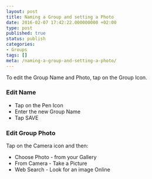 ```yaml
---
layout: post
title: Naming a Group and setting a Photo
date: 2016-02-07 17:42:22.000000000 +02:00
type: post
published: true
status: publish
categories:
- Groups
tags: []
meta: /naming-a-group-and-setting-a-photo/
---
```


To edit the Group Name and Photo, tap on the Group Icon.

### Edit Name

* Tap on the Pen Icon
* Enter the new Group Name
* Tap SAVE

### Edit Group Photo

Tap on the Camera icon and then:

* Choose Photo - from your Gallery
* From Camera - Take a Picture
* Web Search - Look for an image Online